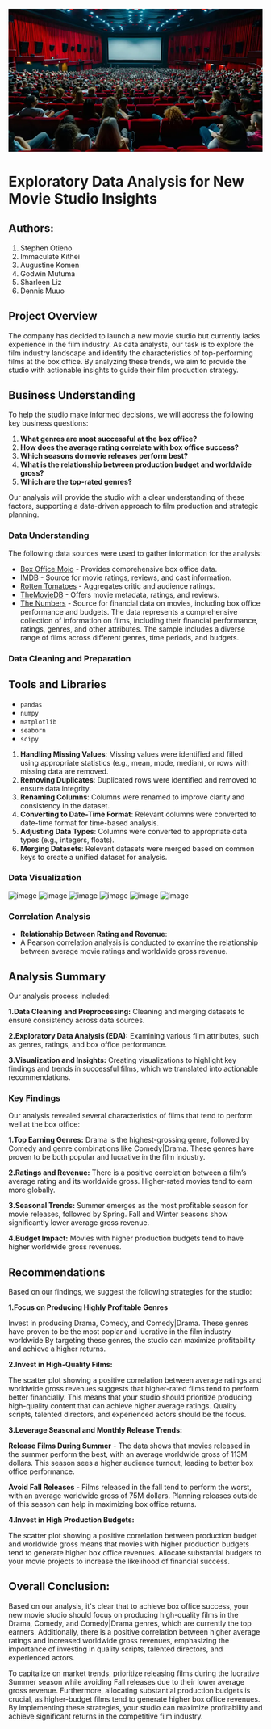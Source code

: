 ![Description of Image](https://github.com/bEEkEEper254/Dsc_phase2_group6_project/blob/main/Film2.webp)
 # Exploratory Data Analysis for New Movie Studio Insights
## Authors:
1. Stephen Otieno
2. Immaculate Kithei
3. Augustine Komen
4. Godwin Mutuma
5. Sharleen Liz
6. Dennis Muuo

## Project Overview
The company has decided to launch a new movie studio but currently lacks experience in the film industry. As data analysts, our task is to explore the film industry landscape and identify the characteristics of top-performing films at the box office. By analyzing these trends, we aim to provide the studio with actionable insights to guide their film production strategy.

## Business Understanding
To help the studio make informed decisions, we will address the following key business questions:

1. **What genres are most successful at the box office?**
2. **How does the average rating correlate with box office success?**
3. **Which seasons do movie releases perform best?**
4. **What is the relationship between production budget and worldwide gross?**
5. **Which are the top-rated genres?**

Our analysis will provide the studio with a clear understanding of these factors, supporting a data-driven approach to film production and strategic planning.
### Data Understanding 
The following data sources were used to gather information for the analysis:

- [Box Office Mojo](https://www.boxofficemojo.com) - Provides comprehensive box office data.
- [IMDB](https://www.imdb.com) - Source for movie ratings, reviews, and cast information.
- [Rotten Tomatoes](https://www.rottentomatoes.com) - Aggregates critic and audience ratings.
- [TheMovieDB](https://www.themoviedb.org) - Offers movie metadata, ratings, and reviews.
- [The Numbers](https://www.the-numbers.com) - Source for financial data on movies, including box office performance and budgets.
The data represents a comprehensive collection of information on films, including their financial performance, ratings, genres, and other attributes. The sample includes a diverse range of films across different genres, time periods, and budgets.

### Data Cleaning and Preparation
## Tools and Libraries
- `pandas`
- `numpy`
- `matplotlib`
- `seaborn`
- `scipy`
1. **Handling Missing Values**: Missing values were identified and filled using appropriate statistics (e.g., mean, mode, median), or rows with missing data are removed.
2. **Removing Duplicates**: Duplicated rows were identified and removed to ensure data integrity.
3. **Renaming Columns**: Columns were renamed to improve clarity and consistency in the dataset.
4. **Converting to Date-Time Format**: Relevant columns were converted to date-time format for time-based analysis.
5. **Adjusting Data Types**: Columns were converted to appropriate data types (e.g., integers, floats).
6. **Merging Datasets**: Relevant datasets were merged based on common keys to create a unified dataset for analysis.
### Data Visualization
![image](https://github.com/user-attachments/assets/70a7cbc1-5f04-441e-9490-7c3d3d8f1463)
![image](https://github.com/user-attachments/assets/b48c1a71-3d96-47e1-9a28-f5c1b31eea96)
![image](https://github.com/user-attachments/assets/c094a79a-757d-4e98-a8fc-745073fecf47)
![image](https://github.com/user-attachments/assets/ae9d3585-43c6-4fec-ac32-bcb1208aac60)
![image](https://github.com/user-attachments/assets/0e20666f-436f-4af5-b4f2-3678a6da3314)
![image](https://github.com/user-attachments/assets/ac74f426-e5f2-40f9-a90b-503fb6df4632)

### Correlation Analysis
- **Relationship Between Rating and Revenue**:
- A Pearson correlation analysis is conducted to examine the relationship between average movie ratings and worldwide gross revenue.
## Analysis Summary
Our analysis process included:

**1.Data Cleaning and Preprocessing:** Cleaning and merging datasets to ensure consistency across data sources.

**2.Exploratory Data Analysis (EDA):** Examining various film attributes, such as genres, ratings, and box office performance.

**3.Visualization and Insights:** Creating visualizations to highlight key findings and trends in successful films, which we translated into actionable recommendations.

### Key Findings

Our analysis revealed several characteristics of films that tend to perform well at the box office:

**1.Top Earning Genres:** Drama is the highest-grossing genre, followed by Comedy and genre combinations like Comedy|Drama. These genres have proven to be both popular and lucrative in the film industry.

**2.Ratings and Revenue:** There is a positive correlation between a film’s average rating and its worldwide gross. Higher-rated movies tend to earn more globally.

**3.Seasonal Trends:** Summer emerges as the most profitable season for movie releases, followed by Spring. Fall and Winter seasons show significantly lower average gross revenue.

**4.Budget Impact:** Movies with higher production budgets tend to have higher worldwide gross revenues.
## Recommendations
Based on our findings, we suggest the following strategies for the studio:

**1.Focus on Producing Highly Profitable Genres**

Invest in producing Drama, Comedy, and Comedy|Drama. These genres have proven to be the most poplar and lucrative in the film industry worldwide
By targeting these genres, the studio can maximize profitability and achieve a higher returns.

**2.Invest in High-Quality Films:**

The scatter plot showing a positive correlation between average ratings and worldwide gross revenues suggests that higher-rated films tend to perform better financially. This means that your studio should prioritize producing high-quality content that can achieve higher average ratings. Quality scripts, talented directors, and experienced actors should be the focus.

**3.Leverage Seasonal and Monthly Release Trends:**

**Release Films During Summer** - The data shows that movies released in the summer perform the best, with an average worldwide gross of 113M dollars. This season sees a higher audience turnout, leading to better box office performance.

**Avoid Fall Releases** - Films released in the fall tend to perform the worst, with an average worldwide gross of 75M dollars. Planning releases outside of this season can help in maximizing box office returns.

**4.Invest in High Production Budgets:**

The scatter plot showing a positive correlation between production budget and worldwide gross means that movies with higher production budgets tend to generate higher box office revenues. Allocate substantial budgets to your movie projects to increase the likelihood of financial success.

## Overall Conclusion:
Based on our analysis, it's clear that to achieve box office success, your new movie studio should focus on producing high-quality films in the Drama, Comedy, and Comedy|Drama genres, which are currently the top earners. Additionally, there is a positive correlation between higher average ratings and increased worldwide gross revenues, emphasizing the importance of investing in quality scripts, talented directors, and experienced actors.

To capitalize on market trends, prioritize releasing films during the lucrative Summer season while avoiding Fall releases due to their lower average gross revenue. Furthermore, allocating substantial production budgets is crucial, as higher-budget films tend to generate higher box office revenues. By implementing these strategies, your studio can maximize profitability and achieve significant returns in the competitive film industry.



